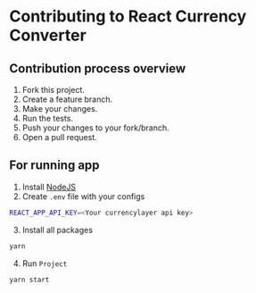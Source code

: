 # Contributing to React Currency Converter

## Contribution process overview

1. Fork this project.
2. Create a feature branch.
3. Make your changes.
4. Run the tests.
5. Push your changes to your fork/branch.
6. Open a pull request.

## For running app
1) Install [NodeJS](https://nodejs.org/uk/)
2) Create `.env` file with your configs
```sh
REACT_APP_API_KEY=<Your currencylayer api key>
```
3) Install all packages
```sh
yarn
```
4) Run `Project`
```sh
yarn start
```

